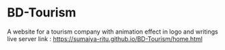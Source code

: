 # BD-Tourism
A website for a tourism company with animation effect in logo and writings
live server link : https://sumaiya-ritu.github.io/BD-Tourism/home.html
